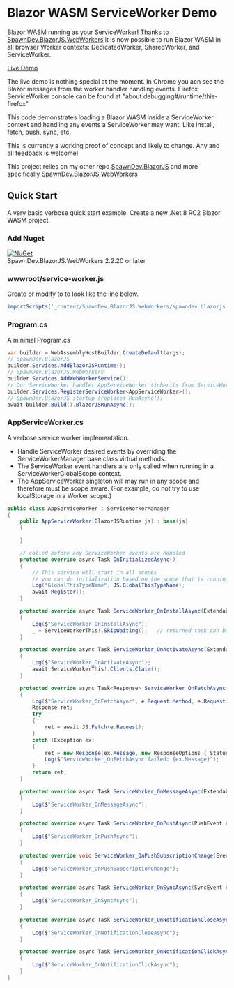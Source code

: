 # Blazor WASM ServiceWorker Demo

Blazor WASM running as your ServiceWorker! Thanks to [SpawnDev.BlazorJS.WebWorkers](https://github.com/LostBeard/SpawnDev.BlazorJS#spawndevblazorjswebworkers) it is now possible to run Blazor WASM in all browser Worker contexts: DedicatedWorker, SharedWorker, and ServiceWorker.

[Live Demo](https://lostbeard.github.io/BlazorServiceWorkerDemo/)

The live demo is nothing special at the moment. In Chrome you acn see the Blazor messages from the worker handler handling events. Firefox ServiceWorker console can be found at "about:debugging#/runtime/this-firefox"

This code demonstrates loading a Blazor WASM inside a ServiceWorker context and handling any events a ServiceWorker may want. Like install, fetch, push, sync, etc.

This is currently a working proof of concept and likely to change. Any and all feedback is welcome!

This project relies on my other repo [SpawnDev.BlazorJS](https://github.com/LostBeard/SpawnDev.BlazorJS) and more specifically [SpawnDev.BlazorJS.WebWorkers](https://github.com/LostBeard/SpawnDev.BlazorJS#spawndevblazorjswebworkers)

## Quick Start
A very basic verbose quick start example. Create a new .Net 8 RC2 Blazor WASM project. 

### Add Nuget
[![NuGet](https://img.shields.io/nuget/dt/SpawnDev.BlazorJS.WebWorkers.svg?label=SpawnDev.BlazorJS.WebWorkers)](https://www.nuget.org/packages/SpawnDev.BlazorJS.WebWorkers)  
SpawnDev.BlazorJS.WebWorkers 2.2.20 or later  


### wwwroot/service-worker.js
Create or modify to to look like the line below.
```js
importScripts('_content/SpawnDev.BlazorJS.WebWorkers/spawndev.blazorjs.webworkers.js');
```

### Program.cs
A minimal Program.cs
```cs
var builder = WebAssemblyHostBuilder.CreateDefault(args);
// SpawnDev.BlazorJS
builder.Services.AddBlazorJSRuntime();
// SpawnDev.BlazorJS.WebWorkers
builder.Services.AddWebWorkerService();
// Our ServiceWorker handler AppServiceWorker (inherits from ServiceWorkerManager)
builder.Services.RegisterServiceWorker<AppServiceWorker>();
// SpawnDev.BlazorJS startup (replaces RunAsync())
await builder.Build().BlazorJSRunAsync();
```

### AppServiceWorker.cs
A verbose service worker implementation.
- Handle ServiceWorker desired events by overriding the ServiceWorkerManager base class virtual methods.
- The ServiceWorker event handlers are only called when running in a ServiceWorkerGlobalScope context.
- The AppServiceWorker singleton will may run in any scope and therefore must be scope aware. (For example, do not try to use localStorage in a Worker scope.)
```cs
public class AppServiceWorker : ServiceWorkerManager
{
    public AppServiceWorker(BlazorJSRuntime js) : base(js)
    {

    }

    // called before any ServiceWorker events are handled
    protected override async Task OnInitializedAsync()
    {
        // This service will start in all scopes
        // you can do initialization based on the scope that is running
        Log("GlobalThisTypeName", JS.GlobalThisTypeName);
        await Register();
    }

    protected override async Task ServiceWorker_OnInstallAsync(ExtendableEvent e)
    {
        Log($"ServiceWorker_OnInstallAsync");
        _ = ServiceWorkerThis!.SkipWaiting();   // returned task can be ignored
    }

    protected override async Task ServiceWorker_OnActivateAsync(ExtendableEvent e)
    {
        Log($"ServiceWorker_OnActivateAsync");
        await ServiceWorkerThis!.Clients.Claim();
    }

    protected override async Task<Response> ServiceWorker_OnFetchAsync(FetchEvent e)
    {
        Log($"ServiceWorker_OnFetchAsync", e.Request.Method, e.Request.Url);
        Response ret;
        try
        {
            ret = await JS.Fetch(e.Request);
        }
        catch (Exception ex)
        {
            ret = new Response(ex.Message, new ResponseOptions { Status = 500, StatusText = ex.Message, Headers = new Dictionary<string, string> { { "Content-Type", "text/plain" } } });
            Log($"ServiceWorker_OnFetchAsync failed: {ex.Message}");
        }
        return ret;
    }

    protected override async Task ServiceWorker_OnMessageAsync(ExtendableMessageEvent e)
    {
        Log($"ServiceWorker_OnMessageAsync");
    }

    protected override async Task ServiceWorker_OnPushAsync(PushEvent e)
    {
        Log($"ServiceWorker_OnPushAsync");
    }

    protected override void ServiceWorker_OnPushSubscriptionChange(Event e)
    {
        Log($"ServiceWorker_OnPushSubscriptionChange");
    }

    protected override async Task ServiceWorker_OnSyncAsync(SyncEvent e)
    {
        Log($"ServiceWorker_OnSyncAsync");
    }

    protected override async Task ServiceWorker_OnNotificationCloseAsync(NotificationEvent e)
    {
        Log($"ServiceWorker_OnNotificationCloseAsync");
    }

    protected override async Task ServiceWorker_OnNotificationClickAsync(NotificationEvent e)
    {
        Log($"ServiceWorker_OnNotificationClickAsync");
    }
}

```